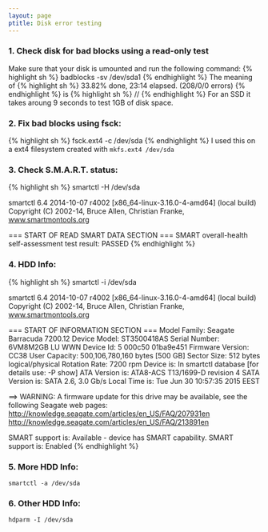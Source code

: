 ```yaml
---
layout: page
ptitle: Disk error testing
---
```


### 1. Check disk for bad blocks using a read-only test
Make sure that your disk is umounted and run the following command:
{% highlight sh %}
badblocks -sv /dev/sda1
{% endhighlight %}
The meaning of
{% highlight sh %}
33.82% done, 23:14 elapsed. (208/0/0 errors)
{% endhighlight %}
is
{% highlight sh %}
<number of read errors>/<number of write errors>/<number of corruption errors>
{% endhighlight %}
For an SSD it takes aroung 9 seconds to test 1GB of disk space.


### 2. Fix bad blocks using fsck:
{% highlight sh %}
fsck.ext4 -c /dev/sda
{% endhighlight %}
I used this on a ext4 filesystem created with `mkfs.ext4 /dev/sda`


### 3. Check S.M.A.R.T. status:
{% highlight sh %}
smartctl -H /dev/sda

smartctl 6.4 2014-10-07 r4002 [x86_64-linux-3.16.0-4-amd64] (local build)
Copyright (C) 2002-14, Bruce Allen, Christian Franke, www.smartmontools.org

=== START OF READ SMART DATA SECTION ===
SMART overall-health self-assessment test result: PASSED
{% endhighlight %}


### 4. HDD Info:
{% highlight sh %}
smartctl -i /dev/sda

smartctl 6.4 2014-10-07 r4002 [x86_64-linux-3.16.0-4-amd64] (local build)
Copyright (C) 2002-14, Bruce Allen, Christian Franke, www.smartmontools.org

=== START OF INFORMATION SECTION ===
Model Family:     Seagate Barracuda 7200.12
Device Model:     ST3500418AS
Serial Number:    6VM8M2GB
LU WWN Device Id: 5 000c50 01ba9e451
Firmware Version: CC38
User Capacity:    500,106,780,160 bytes [500 GB]
Sector Size:      512 bytes logical/physical
Rotation Rate:    7200 rpm
Device is:        In smartctl database [for details use: -P show]
ATA Version is:   ATA8-ACS T13/1699-D revision 4
SATA Version is:  SATA 2.6, 3.0 Gb/s
Local Time is:    Tue Jun 30 10:57:35 2015 EEST

==> WARNING: A firmware update for this drive may be available,
see the following Seagate web pages:
http://knowledge.seagate.com/articles/en_US/FAQ/207931en
http://knowledge.seagate.com/articles/en_US/FAQ/213891en

SMART support is: Available - device has SMART capability.
SMART support is: Enabled
{% endhighlight %}


### 5. More HDD Info:
`smartctl -a /dev/sda`


### 6. Other HDD Info:
`hdparm -I /dev/sda`